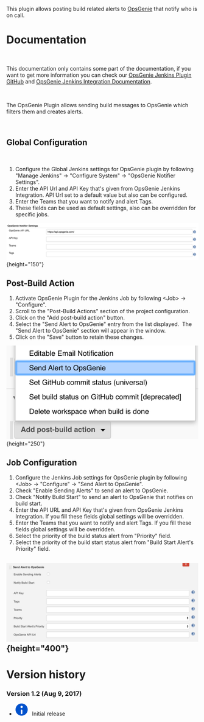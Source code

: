 This plugin allows posting build related alerts to
[OpsGenie](https://www.opsgenie.com/) that notify who is on call.

# Documentation

 

This documentation only contains some part of the documentation, if you
want to get more information you can check our [OpsGenie Jenkins Plugin
GitHub](https://github.com/opsgenie/opsgenie-jenkins-plugin) and
[OpsGenie Jenkins Integration
Documentation](https://docs.opsgenie.com/docs/integrations/jenkins-integration).

  

 

The OpsGenie Plugin allows sending build messages to OpsGenie which
filters them and creates alerts.

 

## Global Configuration

 

1.  Configure the Global Jenkins settings for OpsGenie plugin by
    following "Manage Jenkins" -\> "Configure System" -\> "OpsGenie
    Notifier Settings".
2.  Enter the API Url and API Key that's given from OpsGenie Jenkins
    Integration. API Url set to a default value but also can be
    configured. 
3.  Enter the Teams that you want to notify and alert Tags.
4.  These fields can be used as default settings, also can be overridden
    for specific jobs.

![](docs/images/jenkins-global-setting.png){height="150"}

## Post-Build Action

1.  Activate OpsGenie Plugin for the Jenkins Job by following \<Job\>
    -\> "Configure".
2.  Scroll to the "Post-Build Actions" section of the project
    configuration.
3.  Click on the "Add post-build action" button.
4.  Select the "Send Alert to OpsGenie" entry from the list displayed.
     The "Send Alert to OpsGenie" section will appear in the window.
5.  Click on the "Save" button to retain these changes.

![](docs/images/Screen_Shot_2017-08-06_at_12.15.08.png){height="250"}

## Job Configuration

1.  Configure the Jenkins Job settings for OpsGenie plugin by following
    \<Job\> -\> "Configure" -\> "Send Alert to OpsGenie".
2.  Check "Enable Sending Alerts" to send an alert to OpsGenie.
3.  Check "Notify Build Start" to send an alert to OpsGenie that
    notifies on build start.
4.  Enter the API URL and API Key that's given from OpsGenie Jenkins
    Integration. If you fill these fields global settings will be
    overridden. 
5.  Enter the Teams that you want to notify and alert Tags. If you fill
    these fields global settings will be overridden.
6.  Select the priority of the build status alert from "Priority" field.
7.  Select the priority of the build start status alert from "Build
    Start Alert's Priority" field.

## ![](docs/images/Screen_Shot_2017-08-06_at_12.39.03.png){height="400"}

# Version history

### Version 1.2 (Aug 9, 2017)

-   ![(info)](docs/images/information.svg)   Initial
    release

  
